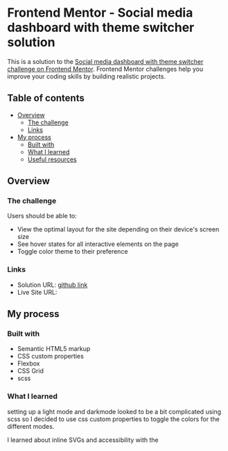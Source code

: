 # Frontend Mentor - Social media dashboard with theme switcher solution

This is a solution to the [Social media dashboard with theme switcher challenge on Frontend Mentor](https://www.frontendmentor.io/challenges/social-media-dashboard-with-theme-switcher-6oY8ozp_H). Frontend Mentor challenges help you improve your coding skills by building realistic projects.

## Table of contents

-   [Overview](#overview)
    -   [The challenge](#the-challenge)
    -   [Links](#links)
-   [My process](#my-process)
    -   [Built with](#built-with)
    -   [What I learned](#what-i-learned)
    -   [Useful resources](#useful-resources)

## Overview

### The challenge

Users should be able to:

-   View the optimal layout for the site depending on their device's screen size
-   See hover states for all interactive elements on the page
-   Toggle color theme to their preference

### Links

-   Solution URL: [github link](https://github.com/ConradMcGrifter/social-media-dashboard)
-   Live Site URL: [](https://conradmcgrifter.github.io/social-media-dashboard/)

## My process

### Built with

-   Semantic HTML5 markup
-   CSS custom properties
-   Flexbox
-   CSS Grid
-   scss

### What I learned

setting up a light mode and darkmode looked to be a bit complicated using scss so I decided to use css custom properties to toggle the colors for the different modes.

I learned about inline SVGs and accessibility with the <title> and <description> tags

### Useful resources

-   [resource 1](https://www.youtube.com/watch?v=wodWDIdV9BY&t=353s) - this video helped me with setting up a theme toggle using css custom properties
